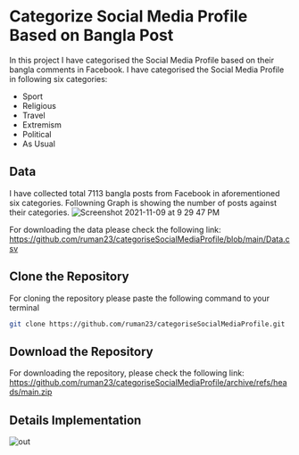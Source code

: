 # Categorize Social Media Profile Based on Bangla Post

In this project I have categorised the Social Media Profile based on their bangla comments in Facebook. 
I have categorised the Social Media Profile in following six categories:
- Sport
- Religious
- Travel
- Extremism
- Political
- As Usual

## Data 

I have collected total 7113 bangla posts from Facebook in aforementioned six categories. Followning Graph is showing the number of posts against their categories. 
![Screenshot 2021-11-09 at 9 29 47 PM](https://user-images.githubusercontent.com/23418170/140953751-e71227af-bb08-426a-ab37-66c2ed8fd8ad.png)

For downloading the data please check the following link:
https://github.com/ruman23/categoriseSocialMediaProfile/blob/main/Data.csv

## Clone the Repository

For cloning the repository please paste the following command to your terminal 
```bash
git clone https://github.com/ruman23/categoriseSocialMediaProfile.git
```

## Download the Repository

For downloading the repository, please check the following link:
https://github.com/ruman23/categoriseSocialMediaProfile/archive/refs/heads/main.zip

## Details Implementation 

![out](https://user-images.githubusercontent.com/23418170/140949402-5802409e-1111-4682-a0f8-6917ac6b03d3.jpeg)
